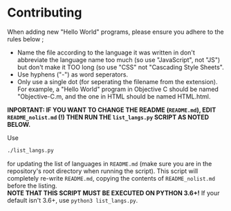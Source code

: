 Contributing
============

When adding new "Hello World" programs, please ensure you adhere to the rules below ;
- Name the file according to the language it was written in
don't abbreviate the language name too much (so use "JavaScript", not "JS") but don't make it TOO long (so use "CSS" not "Cascading Style Sheets". 
- Use hyphens ("-") as word seperators.
- Only use a single dot (for seperating the filename from the extension). For example, a "Hello World" program in Objective C should be named "Objective-C.m, and the one in HTML should be named HTML.html.

**INPORTANT: IF YOU WANT TO CHANGE THE README (`README.md`), EDIT `README_nolist.md` (!) THEN RUN THE `list_langs.py` SCRIPT AS NOTED BELOW.**

Use
```bash
./list_langs.py
```
for updating the list of languages in `README.md` (make sure you are in the repository's root directory when running the script). This script will completely re-write `README.md`, copying the contents of `README_nolist.md` before the listing.  
**NOTE THAT THIS SCRIPT MUST BE EXECUTED ON PYTHON 3.6+!** If your default isn't 3.6+, use `python3 list_langs.py`.

